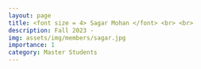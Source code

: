 ```yaml
---
layout: page
title: <font size = 4> Sagar Mohan </font> <br> <br> 
description: Fall 2023 - 
img: assets/img/members/sagar.jpg
importance: 1
category: Master Students
---
```


